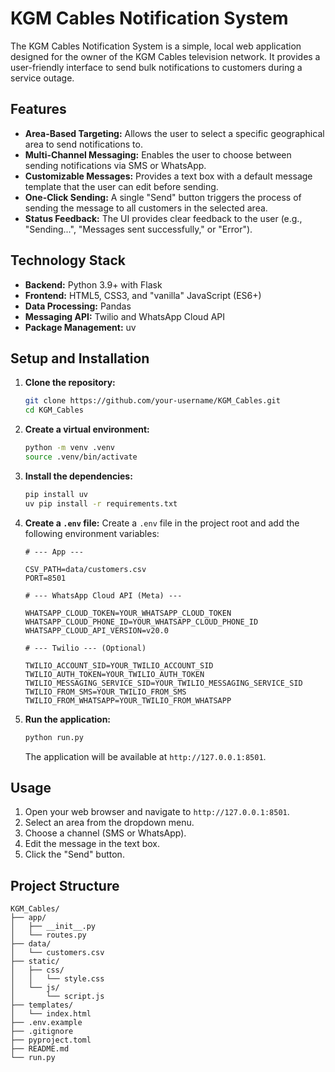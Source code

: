 # KGM Cables Notification System

The KGM Cables Notification System is a simple, local web application designed for the owner of the KGM Cables television network. It provides a user-friendly interface to send bulk notifications to customers during a service outage.

## Features

*   **Area-Based Targeting:** Allows the user to select a specific geographical area to send notifications to.
*   **Multi-Channel Messaging:** Enables the user to choose between sending notifications via SMS or WhatsApp.
*   **Customizable Messages:** Provides a text box with a default message template that the user can edit before sending.
*   **One-Click Sending:** A single "Send" button triggers the process of sending the message to all customers in the selected area.
*   **Status Feedback:** The UI provides clear feedback to the user (e.g., "Sending...", "Messages sent successfully," or "Error").

## Technology Stack

*   **Backend:** Python 3.9+ with Flask
*   **Frontend:** HTML5, CSS3, and "vanilla" JavaScript (ES6+)
*   **Data Processing:** Pandas
*   **Messaging API:** Twilio and WhatsApp Cloud API
*   **Package Management:** uv

## Setup and Installation

1.  **Clone the repository:**
    ```bash
    git clone https://github.com/your-username/KGM_Cables.git
    cd KGM_Cables
    ```

2.  **Create a virtual environment:**
    ```bash
    python -m venv .venv
    source .venv/bin/activate
    ```

3.  **Install the dependencies:**
    ```bash
    pip install uv
    uv pip install -r requirements.txt
    ```

4.  **Create a `.env` file:**
    Create a `.env` file in the project root and add the following environment variables:

    ```
    # --- App ---

    CSV_PATH=data/customers.csv
    PORT=8501

    # --- WhatsApp Cloud API (Meta) ---

    WHATSAPP_CLOUD_TOKEN=YOUR_WHATSAPP_CLOUD_TOKEN
    WHATSAPP_CLOUD_PHONE_ID=YOUR_WHATSAPP_CLOUD_PHONE_ID
    WHATSAPP_CLOUD_API_VERSION=v20.0

    # --- Twilio --- (Optional)

    TWILIO_ACCOUNT_SID=YOUR_TWILIO_ACCOUNT_SID
    TWILIO_AUTH_TOKEN=YOUR_TWILIO_AUTH_TOKEN
    TWILIO_MESSAGING_SERVICE_SID=YOUR_TWILIO_MESSAGING_SERVICE_SID
    TWILIO_FROM_SMS=YOUR_TWILIO_FROM_SMS
    TWILIO_FROM_WHATSAPP=YOUR_TWILIO_FROM_WHATSAPP
    ```

5.  **Run the application:**
    ```bash
    python run.py
    ```
    The application will be available at `http://127.0.0.1:8501`.

## Usage

1.  Open your web browser and navigate to `http://127.0.0.1:8501`.
2.  Select an area from the dropdown menu.
3.  Choose a channel (SMS or WhatsApp).
4.  Edit the message in the text box.
5.  Click the "Send" button.

## Project Structure

```
KGM_Cables/
├── app/
│   ├── __init__.py
│   └── routes.py
├── data/
│   └── customers.csv
├── static/
│   ├── css/
│   │   └── style.css
│   └── js/
│       └── script.js
├── templates/
│   └── index.html
├── .env.example
├── .gitignore
├── pyproject.toml
├── README.md
└── run.py
```
